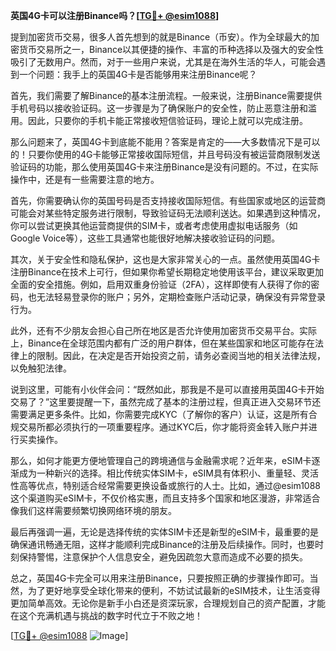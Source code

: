 **英国4G卡可以注册Binance吗？[[TG💪+ @esim1088](https://t.me/s/esim1088)]**

提到加密货币交易，很多人首先想到的就是Binance（币安）。作为全球最大的加密货币交易所之一，Binance以其便捷的操作、丰富的币种选择以及强大的安全性吸引了无数用户。然而，对于一些用户来说，尤其是在海外生活的华人，可能会遇到一个问题：我手上的英国4G卡是否能够用来注册Binance呢？

首先，我们需要了解Binance的基本注册流程。一般来说，注册Binance需要提供手机号码以接收验证码。这一步骤是为了确保账户的安全性，防止恶意注册和滥用。因此，只要你的手机卡能正常接收短信验证码，理论上就可以完成注册。

那么问题来了，英国4G卡到底能不能用？答案是肯定的——大多数情况下是可以的！只要你使用的4G卡能够正常接收国际短信，并且号码没有被运营商限制发送验证码的功能，那么使用英国4G卡来注册Binance是没有问题的。不过，在实际操作中，还是有一些需要注意的地方。

首先，你需要确认你的英国号码是否支持接收国际短信。有些国家或地区的运营商可能会对某些特定服务进行限制，导致验证码无法顺利送达。如果遇到这种情况，你可以尝试更换其他运营商提供的SIM卡，或者考虑使用虚拟电话服务（如Google Voice等），这些工具通常也能很好地解决接收验证码的问题。

其次，关于安全性和隐私保护，这也是大家非常关心的一点。虽然使用英国4G卡注册Binance在技术上可行，但如果你希望长期稳定地使用该平台，建议采取更加全面的安全措施。例如，启用双重身份验证（2FA），这样即使有人获得了你的密码，也无法轻易登录你的账户；另外，定期检查账户活动记录，确保没有异常登录行为。

此外，还有不少朋友会担心自己所在地区是否允许使用加密货币交易平台。实际上，Binance在全球范围内都有广泛的用户群体，但在某些国家和地区可能存在法律上的限制。因此，在决定是否开始投资之前，请务必查阅当地的相关法律法规，以免触犯法律。

说到这里，可能有小伙伴会问：“既然如此，那我是不是可以直接用英国4G卡开始交易了？”这里要提醒一下，虽然完成了基本的注册过程，但真正进入交易环节还需要满足更多条件。比如，你需要完成KYC（了解你的客户）认证，这是所有合规交易所都必须执行的一项重要程序。通过KYC后，你才能将资金转入账户并进行买卖操作。

那么，如何才能更方便地管理自己的跨境通信与金融需求呢？近年来，eSIM卡逐渐成为一种新兴的选择。相比传统实体SIM卡，eSIM具有体积小、重量轻、灵活性高等优点，特别适合经常需要更换设备或旅行的人士。比如，通过@esim1088这个渠道购买eSIM卡，不仅价格实惠，而且支持多个国家和地区漫游，非常适合像我们这样需要频繁切换网络环境的朋友。

最后再强调一遍，无论是选择传统的实体SIM卡还是新型的eSIM卡，最重要的是确保通讯畅通无阻，这样才能顺利完成Binance的注册及后续操作。同时，也要时刻保持警惕，注意保护个人信息安全，避免因疏忽大意而造成不必要的损失。

总之，英国4G卡完全可以用来注册Binance，只要按照正确的步骤操作即可。当然，为了更好地享受全球化带来的便利，不妨试试最新的eSIM技术，让生活变得更加简单高效。无论你是新手小白还是资深玩家，合理规划自己的资产配置，才能在这个充满机遇与挑战的数字时代立于不败之地！

[[TG💪+ @esim1088](https://t.me/s/esim1088) ![Image](https://i.postimg.cc/4NQfJmqS/Snipaste-2025-05-13-00-14-12.png)]